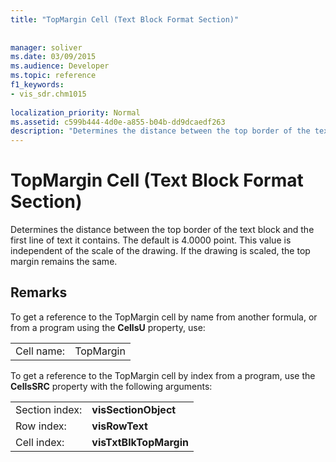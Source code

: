```yaml
---
title: "TopMargin Cell (Text Block Format Section)"
 
 
manager: soliver
ms.date: 03/09/2015
ms.audience: Developer
ms.topic: reference
f1_keywords:
- vis_sdr.chm1015
 
localization_priority: Normal
ms.assetid: c599b444-4d0e-a855-b04b-dd9dcaedf263
description: "Determines the distance between the top border of the text block and the first line of text it contains. The default is 4.0000 point. This value is independent of the scale of the drawing. If the drawing is scaled, the top margin remains the same."
---
```


# TopMargin Cell (Text Block Format Section)

Determines the distance between the top border of the text block and the first line of text it contains. The default is 4.0000 point. This value is independent of the scale of the drawing. If the drawing is scaled, the top margin remains the same.
  
## Remarks

To get a reference to the TopMargin cell by name from another formula, or from a program using the **CellsU** property, use: 
  
|||
|:-----|:-----|
| Cell name:  <br/> | TopMargin  <br/> |
   
To get a reference to the TopMargin cell by index from a program, use the **CellsSRC** property with the following arguments: 
  
|||
|:-----|:-----|
| Section index:  <br/> |**visSectionObject** <br/> |
| Row index:  <br/> |**visRowText** <br/> |
| Cell index:  <br/> |**visTxtBlkTopMargin** <br/> |
   

